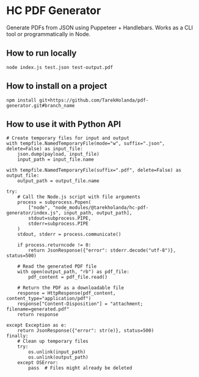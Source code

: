 # HC PDF Generator

Generate PDFs from JSON using Puppeteer + Handlebars. Works as a CLI tool or programmatically in Node.

## How to run locally
`node index.js test.json test-output.pdf`

## How to install on a project
`npm install git+https://github.com/TarekHolanda/pdf-generator.git#branch_name`

## How to use it with Python API
```
# Create temporary files for input and output
with tempfile.NamedTemporaryFile(mode="w", suffix=".json", delete=False) as input_file:
    json.dump(payload, input_file)
    input_path = input_file.name

with tempfile.NamedTemporaryFile(suffix=".pdf", delete=False) as output_file:
    output_path = output_file.name

try:
    # Call the Node.js script with file arguments
    process = subprocess.Popen(
        ["node", "node_modules/@tarekholanda/hc-pdf-generator/index.js", input_path, output_path],
        stdout=subprocess.PIPE,
        stderr=subprocess.PIPE
    )
    stdout, stderr = process.communicate()
    
    if process.returncode != 0:
        return JsonResponse({"error": stderr.decode("utf-8")}, status=500)
    
    # Read the generated PDF file
    with open(output_path, "rb") as pdf_file:
        pdf_content = pdf_file.read()
    
    # Return the PDF as a downloadable file
    response = HttpResponse(pdf_content, content_type="application/pdf")
    response["Content-Disposition"] = "attachment; filename=generated.pdf"
    return response

except Exception as e:
    return JsonResponse({"error": str(e)}, status=500)
finally:
    # Clean up temporary files
    try:
        os.unlink(input_path)
        os.unlink(output_path)
    except OSError:
        pass  # Files might already be deleted
```
